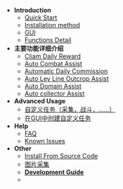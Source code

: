 <!-- docs/_sidebar.md -->

- **Introduction**
  - [Quick Start](jijiking)
  - [Installation method](install)
  - [GUI](gui)
  - [Functions Detail](functions_detail)
- **主要功能详细介绍**
  - [Cliam Daily Reward](claim_reward)
  - [Auto Combat Assist](combat_assi)
  - [Automatic Daily Commission](commission_assi)
  - [Auto Ley Line Outcrop Assist](ley_line_ourcrop)
  - [Auto Domain Assist](domain_assi)
  - [Auto collector Assist](collector_assi)
- **Advanced Usage**
  - [自定义任务（采集，战斗，……）](mission)
  - [在GUI中创建自定义任务](create_mission_in_GUI.md)
- **Help**
  - [FAQ](FAQ)
  - [Known Issues](known_issues)
- **Other**
  - [Install From Source Code](git_install)
  - [图片采集](collect_images)
  - [**Development Guide**](/en_US/dev/)
  - </br>

